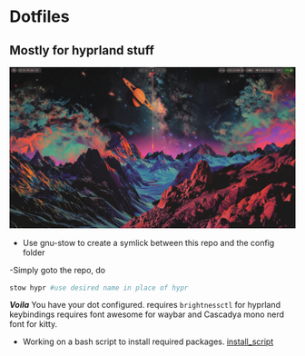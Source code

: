 # Dotfiles
## Mostly for hyprland stuff

<img src="./sample/hyprland-sample.png">

- Use gnu-stow to create a symlick between this repo and the config folder

-Simply goto the repo, do 
``` bash
stow hypr #use desired name in place of hypr
```
***Voila*** You have your dot configured.
requires `brightnessctl` for hyprland keybindings
requires font awesome for waybar 
and Cascadya mono nerd font for kitty.



- Working on a bash script to install required packages.
    [install_script](./install_script.md)
